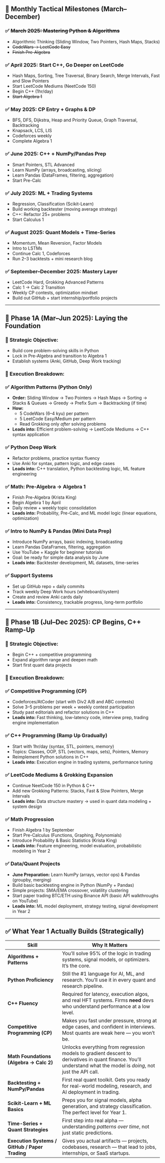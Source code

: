 ## 📅 Monthly Tactical Milestones (March–December)

### ✅ ~~March 2025: Mastering Python & Algorithms~~

- Algorithmic Thinking (Sliding Window, Two Pointers, Hash Maps, Stacks)
- ~~CodeWars → LeetCode Easy~~
- ~~Finish Pre-Algebra~~

### ✅ April 2025: Start C++, Go Deeper on LeetCode

- Hash Maps, Sorting, Tree Traversal, Binary Search, Merge Intervals, Fast and Slow Pointers
- Start LeetCode Mediums (NeetCode 150)
- Begin C++ (1hr/day)
- ~~Start Algebra 1~~

### ✅ May 2025: CP Entry + Graphs & DP

- BFS, DFS, Dijkstra, Heap and Priority Queue, Graph Traversal, Backtracking
- Knapsack, LCS, LIS
- Codeforces weekly
- Complete Algebra 1

### ✅ June 2025: C++ + NumPy/Pandas Prep

- Smart Pointers, STL Advanced
- Learn NumPy (arrays, broadcasting, slicing)
- Learn Pandas (DataFrames, filtering, aggregation)
- Start Pre-Calc

### ✅ July 2025: ML + Trading Systems

- Regression, Classification (Scikit-Learn)
- Build working backtester (moving average strategy)
- C++: Refactor 25+ problems
- Start Calculus 1

### ✅ August 2025: Quant Models + Time-Series

- Momentum, Mean Reversion, Factor Models
- Intro to LSTMs
- Continue Calc 1, Codeforces
- Run 2–3 backtests + mini research blog

### ✅ September–December 2025: Mastery Layer

- LeetCode Hard, Grokking Advanced Patterns
- Calc 1 → Calc 2 Transition
- Weekly CP contests, optimization mindset
- Build out GitHub + start internship/portfolio projects

---

## 🧩 Phase 1A (Mar–Jun 2025): Laying the Foundation

### 🔹 Strategic Objective:

- Build core problem-solving skills in Python
- Lock in Pre-Algebra and transition to Algebra 1
- Establish systems (Anki, GitHub, Deep Work tracking)

### 🔹 Execution Breakdown:

### ✅ Algorithm Patterns (Python Only)

- **Order:** Sliding Window → Two Pointers → Hash Maps → Sorting → Stacks & Queues → Greedy → Prefix Sum → Backtracking (if time)
- **How:**
    - 5 CodeWars (6–4 kyu) per pattern
    - 5 LeetCode Easy/Medium per pattern
    - Read Grokking only *after* solving problems
- **Leads into:** Efficient problem-solving → LeetCode Mediums → C++ syntax application

### ✅ Python Deep Work

- Refactor problems, practice syntax fluency
- Use Anki for syntax, pattern logic, and edge cases
- **Leads into:** C++ translation, Python backtesting logic, ML feature engineering

### ✅ Math: Pre-Algebra → Algebra 1

- Finish Pre-Algebra (Krista King)
- Begin Algebra 1 by April
- Daily review + weekly topic consolidation
- **Leads into:** Probability, Pre-Calc, and ML model logic (linear equations, optimization)

### ✅ Intro to NumPy & Pandas (Mini Data Prep)

- Introduce NumPy arrays, basic indexing, broadcasting
- Learn Pandas DataFrames, filtering, aggregation
- Use YouTube + Kaggle for beginner tutorials
- Goal: be ready for simple data analysis by June
- **Leads into:** Backtester development, ML datasets, time-series

### ✅ Support Systems

- Set up GitHub repo + daily commits
- Track weekly Deep Work hours (whiteboard/system)
- Create and review Anki cards daily
- **Leads into:** Consistency, trackable progress, long-term portfolio

---

## 🧩 Phase 1B (Jul–Dec 2025): CP Begins, C++ Ramp-Up

### 🔹 Strategic Objective:

- Begin C++ + competitive programming
- Expand algorithm range and deepen math
- Start first quant data projects

### 🔹 Execution Breakdown:

### ✅ Competitive Programming (CP)

- Codeforces/AtCoder (start with Div2 A/B and ABC contests)
- Solve 3–5 problems per week + weekly contest participation
- Study past editorials and refactor solutions in C++
- **Leads into:** Fast thinking, low-latency code, interview prep, trading engine implementation

### ✅ C++ Programming (Ramp Up Gradually)

- Start with 1hr/day (syntax, STL, pointers, memory)
- Topics: Classes, OOP, STL (vectors, maps, sets), Pointers, Memory
- Reimplement Python solutions in C++
- **Leads into:** Execution engine in trading systems, performance tuning

### ✅ LeetCode Mediums & Grokking Expansion

- Continue NeetCode 150 in Python & C++
- Add new Grokking Patterns: Stacks, Fast & Slow Pointers, Merge Intervals
- **Leads into:** Data structure mastery → used in quant data modeling + system design

### ✅ Math Progression

- Finish Algebra 1 by September
- Start Pre-Calculus (Functions, Graphing, Polynomials)
- Introduce Probability & Basic Statistics (Krista King)
- **Leads into:** Feature engineering, model evaluation, probabilistic modeling in Year 2

### ✅ Data/Quant Projects

- **June Preparation:** Learn NumPy (arrays, vector ops) & Pandas (groupby, merging)
- Build basic backtesting engine in Python (NumPy + Pandas)
- Simple projects: SMA/EMA crossover, volatility clustering
- Start paper trading BTC/ETH using Binance API (basic API walkthroughs on YouTube)
- **Leads into:** ML model deployment, strategy testing, signal development in Year 2

---

## ✅ **What Year 1 Actually Builds (Strategically)**

| Skill | Why It Matters |
| --- | --- |
| **Algorithms + Patterns** | You’ll solve 95% of the logic in trading systems, signal models, or optimizers. It’s the core. |
| **Python Proficiency** | Still the #1 language for AI, ML, and research. You’ll use it in every quant and research pipeline. |
| **C++ Fluency** | Required for latency, execution algos, and real HFT systems. Firms **need** devs who understand performance at a low level. |
| **Competitive Programming (CP)** | Makes you fast under pressure, strong at edge cases, and confident in interviews. Most quants are weak here — you won’t be. |
| **Math Foundations (Algebra → Calc 2)** | Unlocks everything from regression models to gradient descent to derivatives in quant finance. You’ll understand what the model is *doing*, not just the API call. |
| **Backtesting + NumPy/Pandas** | First real quant toolkit. Gets you ready for real-world modeling, research, and AI deployment in trading. |
| **Scikit-Learn + ML Basics** | Preps you for signal models, alpha generation, and strategy classification. The perfect level for Year 1. |
| **Time-Series + Quant Strategies** | First step into real alpha — understanding *patterns over time*, not just static predictions. |
| **Execution Systems / GitHub / Paper Trading** | Gives you actual artifacts — projects, codebases, research — that lead to jobs, internships, or SaaS startups. |